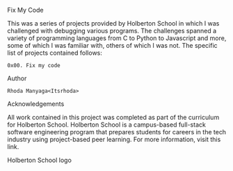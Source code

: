 Fix My Code

This was a series of projects provided by Holberton School in which I was challenged with debugging various programs. The challenges spanned a variety of programming languages from C to Python to Javascript and more, some of which I was familiar with, others of which I was not. The specific list of projects contained follows:

    0x00. Fix my code

Author

    Rhoda Manyaga<Itsrhoda>

Acknowledgements

All work contained in this project was completed as part of the curriculum for Holberton School. Holberton School is a campus-based full-stack software engineering program that prepares students for careers in the tech industry using project-based peer learning. For more information, visit this link.

Holberton School logo 
